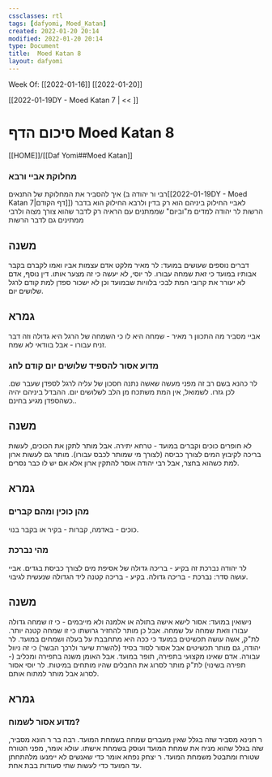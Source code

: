 ```yaml
---
cssclasses: rtl
tags: [dafyomi, Moed_Katan] 
created: 2022-01-20 20:14
modified: 2022-01-20 20:14
type: Document
title:  Moed Katan 8
layout: dafyomi
---
```

Week Of: [[2022-01-16]]
[[2022-01-20]]

[[2022-01-19DY - Moed Katan 7 | << ]] 

# סיכום הדף  Moed Katan 8

[[HOME]]/[[Daf Yomi##Moed Katan]]

### מחלוקת אביי ורבא
איך להסביר את המחלוקת של התנאים (רבי ור יהודה ב[[2022-01-19DY - Moed Katan 7|דף הקודם]])
לאביי החילוק ביניהם הוא רק בדין ולרבא החילוק הוא בדבר הרשות לר יהודה למדים מ"וביום" שממתנים עם הראיה רק לדבר שהוא צורך מצוה ולרבי ממתינים גם לדבר הרשות
## משנה
דברים נוספים שעושים במועד:
לר מאיר מלקט אדם עצמות אביו ואמו לקברם בקבר אבותיו במועד כי זאת שמחה עבורו.
לר יוסי, לא יעשה כי זה מצער אותו.
דין נוסף, אדם לא יעורר את קרובי המת לבכי בלוויות שבמועד וכן לא ישכור ספדן למת קודם לרגל שלושים יום.
## גמרא
אביי מסביר מה התכוון ר מאיר - שמחה היא לו כי השמחה של הרגל היא גדולה וזה דבר זניח עבורו - אבל בוודאי לא שמח.
### מדוע אסור להספיד שלושים יום קודם לחג
לר כהנא בשם רב זה מפני מעשה שאשה נתנה חסכון של עליה לרגל לספדן שעבר שם. לכן גזרו.
לשמואל, אין המת משתכח מן הלב לשלושים יום.
ההבדל ביניהם יהיה כשהספדן מגיע בחינם..
## משנה
לא חופרים כוכים וקברים במועד - טרחא יתירה. אבל מותר לתקן את הכוכים, לעשות בריכה לקיבוץ המים לצורך כביסה (לצורך מי שמותר לכבס עבורו).
מותר גם לעשות ארון למת כשהוא בחצר, אבל רבי יהודה אוסר להתקין ארון אלא אם יש לו כבר נסרים.

## גמרא
### מהן כוכין ומהם קברים
כוכים - באדמה, קברות - בקיר או בקבר בנוי.
### מהי נברכת 
לר יהודה נברכת זה בקיע - בריכה גדולה של אסיפת מים לצורך כביסת בגדים.
אביי עושה סדר: נברכת - בריכה גדולה. בקיע - בריכה קטנה ליד הגדולה שנעשית לגיבוי.
## משנה
נישואין במועד:
אסור לישא אישה בתולה או אלמנה ולא מייבמים - כי זו שמחה גדולה עבורו וזאת שמחה על שמחה.
אבל כן מותר להחזיר גרושתו כי זו שמחה קטנה יותר.
לת"ק, אשה עושה תכשיטים במועד כי ככה היא מתחבבת על בעלה ושמחים במועד.
לר יהודה, גם מותר תכשיטים אבל אסור לסוד בסיד (להשרת שיער ולרכך הבשר) כי זה ניוול עבורה. 
אדם שאינו מקצועי בתפירה, תופר במועד. אבל האומן משנה בתפירה ומכליב (- תפירה בשינוי)
לת"ק מותר לסרוג את החבלים שהיו מותחים במיטות. לר יוסי אסור לסרוג אבל מותר למתוח אותם.
## גמרא
### מדוע אסור לשמוח? 
ר חנינא מסביר שזה בגלל שאין מעברים שמחה בשמחת המועד.
רבה בר ר הונא מסביר, שזה בגלל שהוא מניח את שמחת המועד ועוסק בשמחת אישתו.
עולא אומר, מפני הטורח שטורח ומתבטל משמחת המועד.
ר יצחק נפחא אומר כדי שאנשים לא יימנעו מלהתחתן עד המועד כדי לעשות שתי סעודות בבת אחת.
